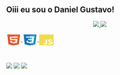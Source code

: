 ## Oiii eu sou o Daniel Gustavo!
<div align="center">
<a href="https://github.com/danielbenevidesdev">
  <img height="180rem" src="https://github-readme-stats.vercel.app/api?username=danielbenevidesdevs&show_icons=true&theme=dracula&include_all_commits=true&count_private=true"/>
  <img height="180rem" src="https://github-readme-stats.vercel.app/api/top-langs/?username=danielbenevidesdev&layout=compact&langs_count=7&theme=dracula"/>  
</div>
  
  <div style="display: inline_block"><br>
    <img align="center" alt="dani-HTML" height="30" width="40" src="https://raw.githubusercontent.com/devicons/devicon/master/icons/html5/html5-original.svg">
    <img align="center" alt="dani-CSS" height="30" width="40" src="https://raw.githubusercontent.com/devicons/devicon/master/icons/css3/css3-original.svg">
    <img align="center" alt="dani-Js" height="30" width="40" src="https://raw.githubusercontent.com/devicons/devicon/master/icons/javascript/javascript-plain.svg">
    <br>  
  </div>
  
  
  ##
  
  <div> 
    <br>
  <a href="https://instagram.com/Darmisonfonteles7" target="_blank"><img src="https://img.shields.io/badge/-Instagram-%23E4405F?style=for-the-badge&logo=instagram&logoColor=white" target="_blank"></a> 
  <a href = "mailto:Darmisonfonteles@gmail.com"><img src="https://img.shields.io/badge/-Gmail-%23333?style=for-the-badge&logo=gmail&logoColor=white" target="_blank"></a>
  <a href="https://www.linkedin.com/in/darmison-fonteles/" target="_blank"><img src="https://img.shields.io/badge/-LinkedIn-%230077B5?style=for-the-badge&logo=linkedin&logoColor=white" target="_blank"></a>
    
 
</div>
